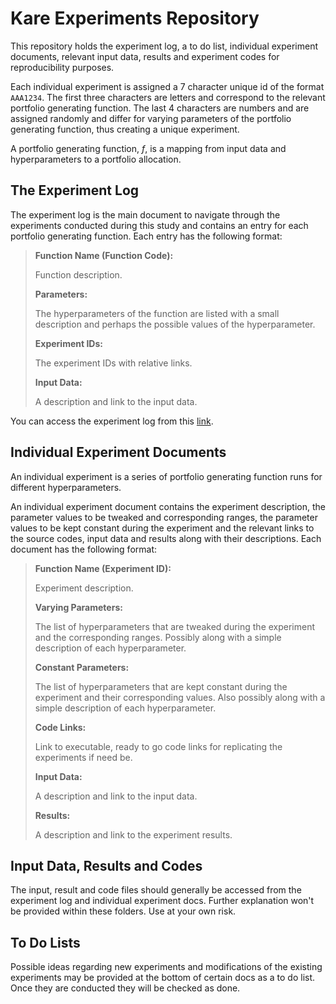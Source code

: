 # Kare Experiments Repository

This repository holds the experiment log, a to do list, individual experiment documents, relevant input data, results and experiment codes for reproducibility purposes.

Each individual experiment is assigned a 7 character unique id of the format `AAA1234`. The first three characters are letters and correspond to the relevant portfolio generating function. The last 4 characters are numbers and are assigned randomly and differ for varying parameters of the portfolio generating function, thus creating a unique experiment. 

A portfolio generating function, *f*, is a mapping from input data and hyperparameters to a portfolio allocation. 

## The Experiment Log

The experiment log is the main document to navigate through the experiments conducted during this study and contains an entry for each portfolio generating function. Each entry has the following format:

>**Function Name (Function Code):**
>
>Function description.
>
>**Parameters:**
>
>The hyperparameters of the function are listed with a small description and perhaps the possible values of the hyperparameter. 
>
>**Experiment IDs:**
>
>The experiment IDs with relative links.
>
>**Input Data:**
>
>A description and link to the input data.

You can access the experiment log from this [link](https://github.com/ahmetumutdurmus/kareexperiments/blob/master/docs/src/The%20Experiment%20Log.md).
## Individual Experiment Documents

An individual experiment is a series of portfolio generating function runs for different hyperparameters. 

An individual experiment document contains the experiment description, the parameter values to be tweaked and corresponding ranges, the parameter values to be kept constant during the experiment and the relevant links to the source codes, input data and results along with their descriptions. Each document has the following format:

>**Function Name (Experiment ID):**
>
>Experiment description.
>
>**Varying Parameters:**
>
>The list of hyperparameters that are tweaked during the experiment and the corresponding ranges. Possibly along with a simple description of each hyperparameter.
>
>**Constant Parameters:**
>
>The list of hyperparameters that are kept constant during the experiment and their corresponding values. Also possibly along with a simple description of each hyperparameter.
>
>**Code Links:**
>
>Link to executable, ready to go code links for replicating the experiments if need be.
>
>**Input Data:**
>
>A description and link to the input data.
>
>**Results:**
>
>A description and link to the experiment results.

## Input Data, Results and Codes

The input, result and code files should generally be accessed from the experiment log and individual experiment docs. Further explanation won't be provided within these folders. Use at your own risk. 

## To Do Lists

Possible ideas regarding new experiments and modifications of the existing experiments may be provided at the bottom of certain docs as a to do list. Once they are conducted they will be checked as done. 
